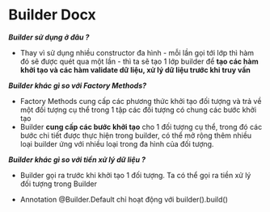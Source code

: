 #  Builder Docx
***Builder sử dụng ở đâu ?***
- Thay vì sử dụng nhiều constructor đa hình - mỗi lần gọi tới lớp thì hàm đó sẽ được quét qua một lần - thì ta sẽ tạo 1
  lớp builder để **tạo các hàm khởi tạo và các hàm validate dữ liệu, xử lý dữ liệu trước khi truy vấn**

***Builder khác gì so với Factory Methods?***
- Factory Methods cung cấp các phương thức khởi tạo đối tượng và trả về một đối tượng cụ thể trong 1 tập các đối tượng
  có chung các bước khởi tạo
- Builder **cung cấp các bước khởi tạo** cho 1 đối tượng cụ thể, trong đó các bước chi tiết được thực hiện trong builder, có
  thể mở rộng thêm nhiều loại builder ứng với nhiều loại trong đa hình của đối tượng.

***Builder khác gì so với tiền xử lý dữ liệu ?***
- Builder gọi ra trước khi khởi tạo 1 đối tượng. Ta có thể gọi ra tiền xử lý đối tượng trong Builder

- Annotation @Builder.Default chỉ hoạt động với builder().build()